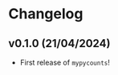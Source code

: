 # Changelog

<!--next-version-placeholder-->

## v0.1.0 (21/04/2024)

- First release of `mypycounts`!